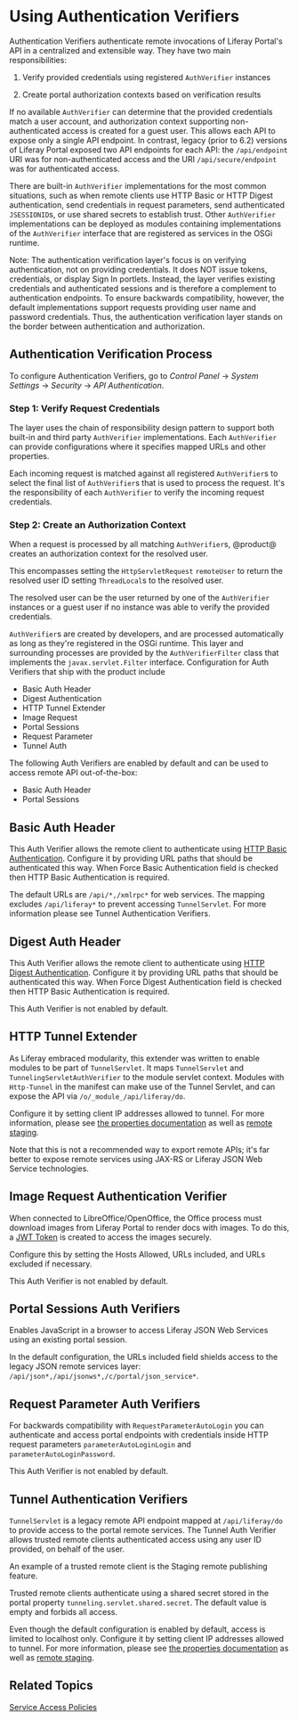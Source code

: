 # Using Authentication Verifiers

Authentication Verifiers authenticate remote invocations of Liferay Portal's API in a centralized and extensible way. They have two main responsibilities: 

1.  Verify provided credentials using registered `AuthVerifier` instances

2.  Create portal authorization contexts based on verification results

If no available `AuthVerifier` can determine that the provided credentials match a user account, and authorization context supporting non-authenticated access is created for a guest user. This allows each API to expose only a single API endpoint. In contrast, legacy (prior to 6.2) versions of Liferay Portal exposed two API endpoints for each API: the `/api/endpoint` URI was for non-authenticated access and the URI `/api/secure/endpoint` was for authenticated access. 

There are built-in `AuthVerifier` implementations for the most common situations, such as when remote clients use HTTP Basic or HTTP Digest authentication, send credentials in request parameters, send authenticated `JSESSIONID`s, or use shared secrets to establish trust. Other `AuthVerifier` implementations can be deployed as modules containing implementations of the `AuthVerifier` interface that are registered as services in the OSGi runtime.

Note: The authentication verification layer's focus is on verifying authentication, not on providing credentials. It does NOT issue tokens, credentials, or display Sign In portlets. Instead, the layer verifies existing credentials and authenticated sessions and is therefore a complement to authentication endpoints. To ensure backwards compatibility, however, the default implementations support requests providing user name and password credentials. Thus, the authentication verification layer stands on the border between authentication and authorization.

## Authentication Verification Process 

To configure Authentication Verifiers, go to *Control Panel* &rarr; *System Settings* &rarr; *Security* &rarr; *API Authentication*. 

### Step 1: Verify Request Credentials

The layer uses the chain of responsibility design pattern to support both built-in and third party `AuthVerifier` implementations. Each `AuthVerifier` can provide configurations where it specifies mapped URLs and other properties.

Each incoming request is matched against all registered `AuthVerifier`s to select the final list of `AuthVerifier`s that is used to process the request. It's the responsibility of each `AuthVerifier` to verify the incoming request credentials.

### Step 2: Create an Authorization Context

When a request is processed by all matching `AuthVerifier`s, @product@ creates an authorization context for the resolved user.

This encompasses setting the `HttpServletRequest` `remoteUser` to return the resolved user ID setting `ThreadLocal`s to the resolved user.

The resolved user can be the user returned by one of the `AuthVerifier` instances or a guest user if no instance was able to verify the provided credentials. 

`AuthVerifier`s are created by developers, and are processed automatically as long as they're registered in the OSGi runtime. This layer and surrounding processes are provided by the `AuthVerifierFilter` class that implements the `javax.servlet.Filter` interface. Configuration for Auth Verifiers that ship with the product include

- Basic Auth Header 
- Digest Authentication 
- HTTP Tunnel Extender 
- Image Request
- Portal Sessions 
- Request Parameter
- Tunnel Auth 

The following Auth Verifiers are enabled by default and can be used to access remote API out-of-the-box:

- Basic Auth Header
- Portal Sessions 

## Basic Auth Header

This Auth Verifier allows the remote client to authenticate using [HTTP Basic Authentication](https://en.wikipedia.org/wiki/Basic_access_authentication). Configure it by providing URL paths that should be authenticated this way. When Force Basic Authentication field is checked then HTTP Basic Authentication is required.

The default URLs are `/api/*,/xmlrpc*` for web services. The mapping excludes `/api/liferay*` to prevent accessing `TunnelServlet`. For more information please see  Tunnel Authentication Verifiers.

## Digest Auth Header

This Auth Verifier allows the remote client to authenticate using [HTTP Digest Authentication](https://en.wikipedia.org/wiki/Digest_access_authentication). Configure it by providing URL paths that should be authenticated this way. When Force Digest Authentication field is checked then HTTP Basic Authentication is required.

This Auth Verifier is not enabled by default.

## HTTP Tunnel Extender

As Liferay embraced modularity, this extender was written to enable modules to be part of `TunnelServlet`. It maps `TunnelServlet` and `TunnelingServletAuthVerifier` to the module servlet context. Modules with `Http-Tunnel` in the manifest can make use of the Tunnel Servlet, and can expose the API via `/o/_module_/api/liferay/do`. 

Configure it by setting client IP addresses allowed to tunnel. For more information, please see [the properties documentation](https://docs.liferay.com/portal/7.2-latest/propertiesdoc/portal.properties.html#HTTP%20Tunneling) as well as [remote staging](../../site-building/staging.md).

Note that this is not a recommended way to export remote APIs; it's far better to expose remote services using JAX-RS or Liferay JSON Web Service technologies.

## Image Request Authentication Verifier

When connected to LibreOffice/OpenOffice, the Office process must download images from Liferay Portal to render docs with images. To do this, a [JWT Token](https://jwt.io) is created to access the images securely. 

Configure this by setting the Hosts Allowed, URLs included, and URLs excluded if necessary. 

This Auth Verifier is not enabled by default.

## Portal Sessions Auth Verifiers

Enables JavaScript in a browser to access Liferay JSON Web Services using an existing portal session.

In the default configuration, the URLs included field shields access to the legacy JSON remote services layer: `/api/json*,/api/jsonws*,/c/portal/json_service*`.

## Request Parameter Auth Verifiers

For backwards compatibility with `RequestParameterAutoLogin` you can authenticate and access portal endpoints with credentials inside HTTP request parameters `parameterAutoLoginLogin` and `parameterAutoLoginPassword`.

This Auth Verifier is not enabled by default.

## Tunnel Authentication Verifiers

`TunnelServlet` is a legacy remote API endpoint mapped at `/api/liferay/do` to provide access to the portal remote services. The Tunnel Auth Verifier allows trusted remote clients authenticated access using any user ID provided, on behalf of the user.

An example of a trusted remote client is the Staging remote publishing feature.

Trusted remote clients authenticate using a shared secret stored in the portal property `tunneling.servlet.shared.secret`. The default value is empty and forbids all access. 

Even though the default configuration is enabled by default, access is limited to localhost only. Configure it by setting client IP addresses allowed to tunnel. For more information, please see [the properties documentation](https://docs.liferay.com/portal/7.2-latest/propertiesdoc/portal.properties.html#HTTP%20Tunneling) as well as [remote staging](../../site-building/staging.md).

## Related Topics

[Service Access Policies](./03-setting-service-access-policies.md)
